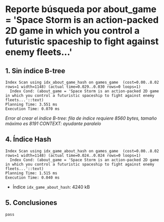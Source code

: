# Reporte búsqueda por about_game = 'Space Storm is an action-packed 2D game in which you control a futuristic spaceship to fight against enemy fleets...'

## 1. Sin índice B-tree
```
Index Scan using idx_about_game_hash on games_game  (cost=0.00..8.02 rows=1 width=1148) (actual time=0.029..0.030 rows=0 loops=1)
  Index Cond: (about_game = 'Space Storm is an action-packed 2D game in which you control a futuristic spaceship to fight against enemy fleets...'::text)
Planning Time: 3.551 ms
Execution Time: 0.070 ms
```
_Error al crear el índice B-tree: fila de índice requiere 8560 bytes, tamaño máximo es 8191
CONTEXT:  ayudante paralelo_
## 4. Índice Hash
```
Index Scan using idx_game_about_hash on games_game  (cost=0.00..8.02 rows=1 width=1148) (actual time=0.024..0.024 rows=0 loops=1)
  Index Cond: (about_game = 'Space Storm is an action-packed 2D game in which you control a futuristic spaceship to fight against enemy fleets...'::text)
Planning Time: 1.515 ms
Execution Time: 0.040 ms
```
- Índice `idx_game_about_hash`: 4240 kB
## 5. Conclusiones
```
pass
```